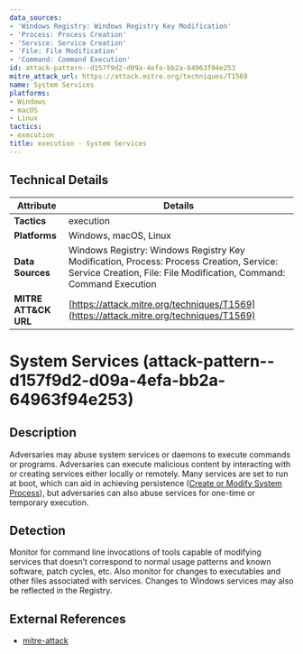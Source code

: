```yaml
---
data_sources:
- 'Windows Registry: Windows Registry Key Modification'
- 'Process: Process Creation'
- 'Service: Service Creation'
- 'File: File Modification'
- 'Command: Command Execution'
id: attack-pattern--d157f9d2-d09a-4efa-bb2a-64963f94e253
mitre_attack_url: https://attack.mitre.org/techniques/T1569
name: System Services
platforms:
- Windows
- macOS
- Linux
tactics:
- execution
title: execution - System Services
---
```


## Technical Details

| Attribute | Details |
|-----------|----------|
| **Tactics** | execution |
| **Platforms** | Windows, macOS, Linux |
| **Data Sources** | Windows Registry: Windows Registry Key Modification, Process: Process Creation, Service: Service Creation, File: File Modification, Command: Command Execution |
| **MITRE ATT&CK URL** | [https://attack.mitre.org/techniques/T1569](https://attack.mitre.org/techniques/T1569) |

# System Services (attack-pattern--d157f9d2-d09a-4efa-bb2a-64963f94e253)

## Description
Adversaries may abuse system services or daemons to execute commands or programs. Adversaries can execute malicious content by interacting with or creating services either locally or remotely. Many services are set to run at boot, which can aid in achieving persistence ([Create or Modify System Process](https://attack.mitre.org/techniques/T1543)), but adversaries can also abuse services for one-time or temporary execution.

## Detection
Monitor for command line invocations of tools capable of modifying services that doesn’t correspond to normal usage patterns and known software, patch cycles, etc. Also monitor for changes to executables and other files associated with services. Changes to Windows services may also be reflected in the Registry.

## External References
- [mitre-attack](https://attack.mitre.org/techniques/T1569)
